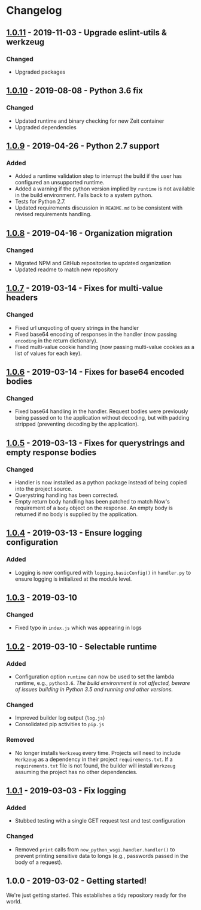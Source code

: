 # Changelog

## [1.0.11] - 2019-11-03 - Upgrade eslint-utils & werkzeug

### Changed
- Upgraded packages


## [1.0.10] - 2019-08-08 - Python 3.6 fix

### Changed
- Updated runtime and binary checking for new Zeit container
- Upgraded dependencies


## [1.0.9] - 2019-04-26 - Python 2.7 support

### Added
- Added a runtime validation step to interrupt the build if the user has
   configured an unsupported runtime.
- Added a warning if the python version implied by `runtime` is not available in
   the build environment. Falls back to a system python.
- Tests for Python 2.7.
- Updated requirements discussion in `README.md` to be consistent with revised
   requirements handling.


## [1.0.8] - 2019-04-16 - Organization migration

### Changed
- Migrated NPM and GitHub repositories to updated organization
- Updated readme to match new repository


## [1.0.7] - 2019-03-14 - Fixes for multi-value headers

### Changed
- Fixed url unquoting of query strings in the handler
- Fixed base64 encoding of responses in the handler (now passing `encoding` in
   the return dictionary).
- Fixed multi-value cookie handling (now passing multi-value cookies as a list
   of values for each key).


## [1.0.6] - 2019-03-14 - Fixes for base64 encoded bodies

### Changed
- Fixed base64 handling in the handler. Request bodies were previously being
   passed on to the application without decoding, but with padding stripped
   (preventing decoding by the application).


## [1.0.5] - 2019-03-13 - Fixes for querystrings and empty response bodies

### Changed
- Handler is now installed as a python package instead of being copied into the
   project source.
- Querystring handling has been corrected.
- Empty return body handling has been patched to match Now's requirement of a
   `body` object on the response. An empty body is returned if no body is
   supplied by the application.


## [1.0.4] - 2019-03-13 - Ensure logging configuration

### Added
- Logging is now configured with `logging.basicConfig()` in `handler.py` to
   ensure logging is initialized at the module level.


## [1.0.3] - 2019-03-10

### Changed
- Fixed typo in `index.js` which was appearing in logs


## [1.0.2] - 2019-03-10 - Selectable runtime

### Added
- Configuration option `runtime` can now be used to set the lambda runtime,
   e.g., `python3.6`. *The build environment is not affected, beware of
   issues building in Python 3.5 and running and other versions.*

### Changed
- Improved builder log output (`log.js`)
- Consolidated pip activities to `pip.js`

### Removed
- No longer installs `Werkzeug` every time. Projects will need to include
   `Werkzeug` as a dependency in their project `requirements.txt`. If a
   `requirements.txt` file is not found, the builder will install `Werkzeug`
   assuming the project has no other dependencies.


## [1.0.1] - 2019-03-03 - Fix logging

### Added
- Stubbed testing with a single GET request test and test configuration

### Changed
- Removed `print` calls from `now_python_wsgi.handler.handler()` to prevent
   printing sensitive data to longs (e.g., passwords passed in the body of a
   request).


## 1.0.0 - 2019-03-02 - Getting started!
We're just getting started. This establishes a tidy repository ready for the
world.


[1.0.11]: https://github.com/ardnt/now-python-wsgi/compage/v1.0.10...v1.0.11
[1.0.10]: https://github.com/ardnt/now-python-wsgi/compare/v1.0.9...v1.0.10
[1.0.9]: https://github.com/ardnt/now-python-wsgi/compare/v1.0.8...v1.0.9
[1.0.8]: https://github.com/ardnt/now-python-wsgi/compare/v1.0.7...v1.0.8
[1.0.7]: https://github.com/ardent-co/now-python-wsgi/compare/v1.0.6...v1.0.7
[1.0.6]: https://github.com/ardent-co/now-python-wsgi/compare/v1.0.5...v1.0.6
[1.0.5]: https://github.com/ardent-co/now-python-wsgi/compare/v1.0.4...v1.0.5
[1.0.4]: https://github.com/ardent-co/now-python-wsgi/compare/v1.0.3...v1.0.4
[1.0.3]: https://github.com/ardent-co/now-python-wsgi/compare/v1.0.2...v1.0.3
[1.0.2]: https://github.com/ardent-co/now-python-wsgi/compare/v1.0.1...v1.0.2
[1.0.1]: https://github.com/ardent-co/now-python-wsgi/compare/v1.0.0...v1.0.1

